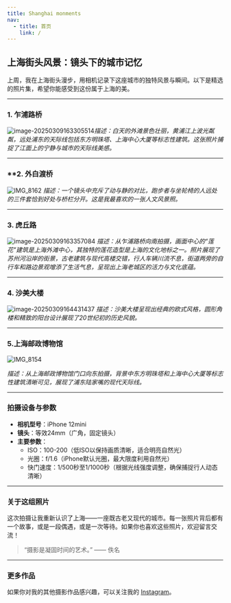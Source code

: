 ```yaml
---
title: Shanghai monments
nav:
  - title: 首页
    link: /
---
```


## 上海街头风景：镜头下的城市记忆  

上周，我在上海街头漫步，用相机记录下这座城市的独特风景与瞬间。以下是精选的照片集，希望你能感受到这份属于上海的美。

---

### **1. 乍浦路桥**  

![image-20250309163305514](https://images-xxueyu.oss-cn-shanghai.aliyuncs.com/image-20250309163305514.png)*描述：白天的外滩景色壮丽，黄浦江上波光粼粼，远处浦东的天际线包括东方明珠塔、上海中心大厦等标志性建筑。这张照片捕捉了江面上的宁静与城市的天际线美感。*

---

### **2. 外白渡桥

![IMG_8162](https://images-xxueyu.oss-cn-shanghai.aliyuncs.com/IMG_8162.JPEG)
*描述：一个镜头中充斥了动与静的对比，跑步者与坐轮椅的人远处的三件套恰到好处与桥栏分开。这是我最喜欢的一张人文风景照。*

---

### **3. 虎丘路**  

![image-20250309163357084](https://images-xxueyu.oss-cn-shanghai.aliyuncs.com/image-20250309163357084.png)
*描述：从乍浦路桥向南拍摄，画面中心的“莲花”建筑是上海外滩中心，其独特的莲花造型是上海的文化地标之一。照片展现了苏州河沿岸的街景，古老建筑与现代高楼交错，行人车辆川流不息，街道两旁的自行车和路边景观增添了生活气息，呈现出上海老城区的活力与文化底蕴。*

---

### **4. 沙美大楼**  

![image-20250309164431437](https://images-xxueyu.oss-cn-shanghai.aliyuncs.com/image-20250309164431437.png)
*描述：沙美大楼呈现出经典的欧式风格，圆形角楼和精致的阳台设计展现了20世纪初的历史风貌。*

---

### **5.上海邮政博物馆**  

![IMG_8154](https://images-xxueyu.oss-cn-shanghai.aliyuncs.com/IMG_8154.JPG)

*描述：从上海邮政博物馆门口向东拍摄，背景中东方明珠塔和上海中心大厦等标志性建筑清晰可见，展现了浦东陆家嘴的现代天际线。*

---

### **拍摄设备与参数**  

- **相机型号**：iPhone 12mini
- **镜头**：等效24mm（广角，固定镜头）
- **主要参数**：  
  - ISO：100-200（低ISO以保持画质清晰，适合明亮自然光）
  - 光圈：f/1.6（iPhone默认光圈，最大限度利用自然光）
  - 快门速度：1/500秒至1/1000秒（根据光线强度调整，确保捕捉行人动态清晰）

---

### **关于这组照片**  

这次拍摄让我重新认识了上海——一座既古老又现代的城市。每一张照片背后都有一个故事，或是一段偶遇，或是一次等待。如果你也喜欢这些照片，欢迎留言交流！  

> “摄影是凝固时间的艺术。” —— 佚名  

---

### **更多作品**  

如果你对我的其他摄影作品感兴趣，可以关注我的 [Instagram](https://www.douyin.com/user/self?from_tab_name=main)。
